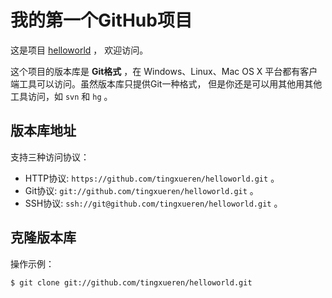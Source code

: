 # 我的第一个GitHub项目

这是项目 [helloworld](https://github.com/tingxueren/helloworld) ，
欢迎访问。

这个项目的版本库是 **Git格式** ，在 Windows、Linux、Mac OS X
平台都有客户端工具可以访问。虽然版本库只提供Git一种格式，
但是你还是可以用其他用其他工具访问，如 ``svn`` 和 ``hg`` 。

## 版本库地址

支持三种访问协议：

* HTTP协议: `https://github.com/tingxueren/helloworld.git` 。
* Git协议: `git://github.com/tingxueren/helloworld.git` 。
* SSH协议: `ssh://git@github.com/tingxueren/helloworld.git` 。

## 克隆版本库

操作示例：

    $ git clone git://github.com/tingxueren/helloworld.git
